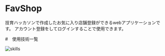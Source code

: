 # FavShop

技育ハッカソンで作成したお気に入り店舗登録ができるwebアプリケーションです。
アカウント登録をしてログインすることで使用できます。

#　使用技術一覧

<img alt="skills" src="https://skillicons.dev/icons?theme=dark&perline=7&i=html,css,ts,nodejs,react,python,postgres,supabase" />
